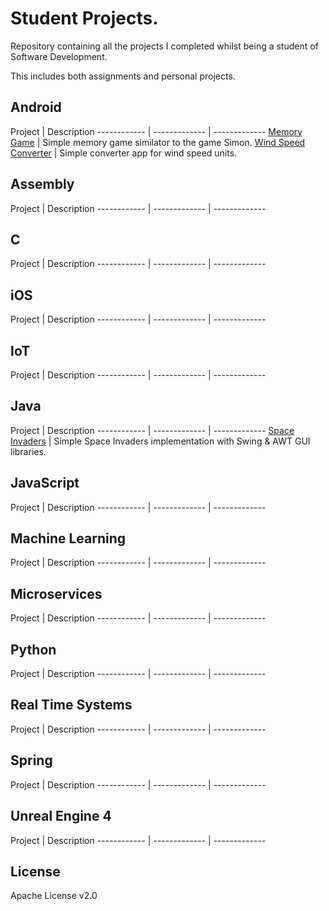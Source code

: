 # Student Projects.

Repository containing all the projects I completed whilst being a student of Software Development.

This includes both assignments and personal projects. 

## Android

Project | Description
------------ | ------------- | -------------
[Memory Game]() | Simple memory game similator to the game Simon.
[Wind Speed Converter]() | Simple converter app for wind speed units.

## Assembly

Project | Description
------------ | ------------- | -------------

## C

Project | Description
------------ | ------------- | -------------

## iOS

Project | Description
------------ | ------------- | -------------

## IoT

Project | Description
------------ | ------------- | -------------

## Java

Project | Description
------------ | ------------- | -------------
[Space Invaders]() | Simple Space Invaders implementation with Swing & AWT GUI libraries.

## JavaScript

Project | Description
------------ | ------------- | -------------

## Machine Learning

Project | Description
------------ | ------------- | -------------

## Microservices

Project | Description
------------ | ------------- | -------------

## Python

Project | Description
------------ | ------------- | -------------

## Real Time Systems

Project | Description
------------ | ------------- | -------------

## Spring

Project | Description
------------ | ------------- | -------------

## Unreal Engine 4

Project | Description
------------ | ------------- | -------------

## License
Apache License v2.0
